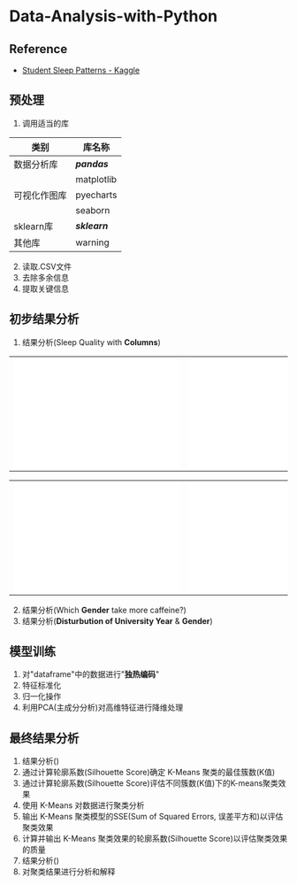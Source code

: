 # Data-Analysis-with-Python

## Reference

- [Student Sleep Patterns - Kaggle](https://www.kaggle.com/code/orhansere/student-sleep-patterns-kmeans-87-score)

## 预处理

1. 调用适当的库

<div align="center">

| 类别         | 库名称             |
|--------------|-------------------|
| 数据分析库   | **_pandas_**      |
|              | matplotlib        |
| 可视化作图库 | pyecharts         |
|              | seaborn           |
| sklearn库    | **_sklearn_**     |
| 其他库       | warning           |

</div>

2. 读取.CSV文件
3. 去除多余信息
4. 提取关键信息

## 初步结果分析

1. 结果分析(Sleep Quality with **Columns**)

  <div align="center">

<!-- 第一行：3个并排的HTML文件 -->
<table>
  <tr>
    <td><iframe src="./sleep_quality_by_Age.html" width="300" height="200" frameborder="0"></iframe></td>
    <td><iframe src="./sleep_quality_by_Gender.html" width="300" height="200" frameborder="0"></iframe></td>
    <td><iframe src="./sleep_quality_by_University_Year.html" width="300" height="200" frameborder="0"></iframe></td>
  </tr>
</table>

<!-- 第二行：2个并排的HTML文件 -->
<table>
  <tr>
    <td><iframe src="./sleep_quality_by_Screen_Time.html" width="300" height="200" frameborder="0"></iframe></td>
    <td><iframe src="./sleep_quality_by_Caffeine_Intake.html" width="300" height="200" frameborder="0"></iframe></td>
  </tr>
</table>

</div>

2. 结果分析(Which **Gender** take more caffeine?)
3. 结果分析(**Disturbution of University Year** \& **Gender**)

## 模型训练

1. 对"dataframe"中的数据进行"**独热编码**"
2. 特征标准化
3. 归一化操作
4. 利用PCA(主成分分析)对高维特征进行降维处理

## 最终结果分析

1. 结果分析()
2. 通过计算轮廓系数(Silhouette Score)确定 K-Means 聚类的最佳簇数(K值)
3. 通过计算轮廓系数(Silhouette Score)评估不同簇数(K值)下的K-means聚类效果
4. 使用 K-Means 对数据进行聚类分析
5. 输出 K-Means 聚类模型的SSE(Sum of Squared Errors, 误差平方和)以评估聚类效果
6. 计算并输出 K-Means 聚类效果的轮廓系数(Silhouette Score)以评估聚类效果的质量
7. 结果分析()
8. 对聚类结果进行分析和解释
